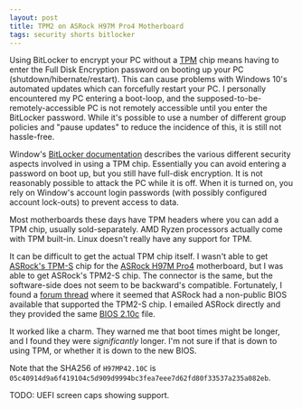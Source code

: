 ```yaml
---
layout: post
title: TPM2 on ASRock H97M Pro4 Motherboard
tags: security shorts bitlocker
---
```


Using BitLocker to encrypt your PC without a [TPM][tpm-wiki] chip means having to enter the Full Disk Encryption password on booting up your PC (shutdown/hibernate/restart). This can cause problems with Windows 10's automated updates which can forcefully restart your PC. I personally encountered my PC entering a boot-loop, and the supposed-to-be-remotely-accessible PC is not remotely accessible until you enter the BitLocker password. While it's possible to use a number of different group policies and "pause updates" to reduce the incidence of this, it is still not hassle-free.

Window's [BitLocker documentation][windows-bitlocker] describes the various different security aspects involved in using a TPM chip. Essentially you can avoid entering a password on boot up, but you still have full-disk encryption. It is not reasonably possible to attack the PC while it is off. When it is turned on, you rely on Window's account login passwords (with possibly configured account lock-outs) to prevent access to data.

Most motherboards these days have TPM headers where you can add a TPM chip, usually sold-separately. AMD Ryzen processors actually come with TPM built-in. Linux doesn't really have any support for TPM.

It can be difficult to get the actual TPM chip itself. I wasn't able to get [ASRock's TPM-S][asrock-tpms] chip for the [ASRock H97M Pro4][asrock-motherboard] motherboard, but I was able to get ASRock's TPM2-S chip. The connector is the same, but the software-side does not seem to be backward's compatible. Fortunately, I found a [forum thread][asrock-forum] where it seemed that ASRock had a non-public BIOS available that supported the TPM2-S chip. I emailed ASRock directly and they provided the same [BIOS 2.10c][asrock-new-bios] file.

It worked like a charm. They warned me that boot times might be longer, and I found they were *significantly* longer. I'm not sure if that is down to using TPM, or whether it is down to the new BIOS.

Note that the SHA256 of `H97MP42.10C` is `05c40914d9a6f419104c5d909d9994bc3fea7eee7d62fd80f33537a235a082eb`.

TODO: UEFI screen caps showing support.

[tpm-wiki]: https://en.wikipedia.org/wiki/Trusted_Platform_Module
[windows-bitlocker]: https://docs.microsoft.com/en-gb/windows/security/information-protection/bitlocker/bitlocker-overview
[asrock-motherboard]: http://www.asrock.com/mb/Intel/H97M%20Pro4/
[asrock-tpms]: http://www.asrock.com/mb/spec/card.asp?Model=TPM-S%20Module
[asrock-forum]: http://forum.asrock.com/forum_posts.asp?TID=5746
[asrock-new-bios]: /content/2018-02-10-H97MP42.10C.zip
